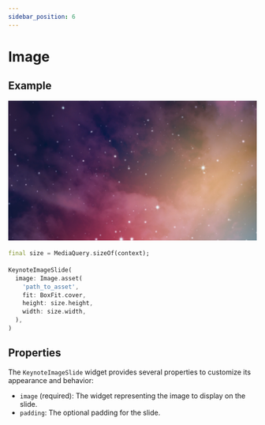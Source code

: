 ```yaml
---
sidebar_position: 6
---
```


# Image

## Example

![Blank slide](./img/img.png)

```dart
final size = MediaQuery.sizeOf(context);

KeynoteImageSlide(
  image: Image.asset(
    'path_to_asset',
    fit: BoxFit.cover,
    height: size.height,
    width: size.width,
  ),
)
```

## Properties

The `KeynoteImageSlide` widget provides several properties to customize its appearance and behavior:

- `image` (required): The widget representing the image to display on the slide.
- `padding`: The optional padding for the slide.
